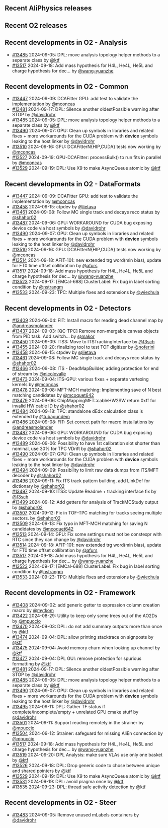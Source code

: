 ## Recent AliPhysics releases
## Recent O2 releases
## Recent developments in O2 - Analysis
- [\#13485](https://github.com/AliceO2Group/AliceO2/pull/13485) 2024-09-05: DPL: move analysis topology helper methods to a separate class by [@ktf](https://github.com/ktf)
- [\#13517](https://github.com/AliceO2Group/AliceO2/pull/13517) 2024-09-18: Add mass hypothesis for H4L, He4L, He5L and charge hypothesis for dec… by [@wang-yuanzhe](https://github.com/wang-yuanzhe)
## Recent developments in O2 - Common
- [\#13447](https://github.com/AliceO2Group/AliceO2/pull/13447) 2024-09-09: DCAFitter GPU: add test to validate the implementation by [@mconcas](https://github.com/mconcas)
- [\#13481](https://github.com/AliceO2Group/AliceO2/pull/13481) 2024-09-17: DPL: Silence another oldestPossible warning after STOP by [@davidrohr](https://github.com/davidrohr)
- [\#13485](https://github.com/AliceO2Group/AliceO2/pull/13485) 2024-09-05: DPL: move analysis topology helper methods to a separate class by [@ktf](https://github.com/ktf)
- [\#13490](https://github.com/AliceO2Group/AliceO2/pull/13490) 2024-09-07: GPU: Clean up symbols in libraries and related fixes + more workarounds for the CUDA problem with __device__ symbols leaking to the host linker by [@davidrohr](https://github.com/davidrohr)
- [\#13510](https://github.com/AliceO2Group/AliceO2/pull/13510) 2024-09-16: GPU: DCAFitterN{HIP,CUDA} tests now working by [@mconcas](https://github.com/mconcas)
- [\#13527](https://github.com/AliceO2Group/AliceO2/pull/13527) 2024-09-19: GPU-DCAFitter: processBulk() to run fits in parallel by [@mconcas](https://github.com/mconcas)
- [\#13529](https://github.com/AliceO2Group/AliceO2/pull/13529) 2024-09-19: DPL: Use X9 to make AsyncQueue atomic by [@ktf](https://github.com/ktf)
## Recent developments in O2 - DataFormats
- [\#13447](https://github.com/AliceO2Group/AliceO2/pull/13447) 2024-09-09: DCAFitter GPU: add test to validate the implementation by [@mconcas](https://github.com/mconcas)
- [\#13458](https://github.com/AliceO2Group/AliceO2/pull/13458) 2024-09-15: ctpdev by [@lietava](https://github.com/lietava)
- [\#13461](https://github.com/AliceO2Group/AliceO2/pull/13461) 2024-09-08: Follow MC single track and decays reco status by [@shahor02](https://github.com/shahor02)
- [\#13487](https://github.com/AliceO2Group/AliceO2/pull/13487) 2024-09-06: GPU: WORKAROUND for CUDA bug exposing device code via host symbols by [@davidrohr](https://github.com/davidrohr)
- [\#13490](https://github.com/AliceO2Group/AliceO2/pull/13490) 2024-09-07: GPU: Clean up symbols in libraries and related fixes + more workarounds for the CUDA problem with __device__ symbols leaking to the host linker by [@davidrohr](https://github.com/davidrohr)
- [\#13510](https://github.com/AliceO2Group/AliceO2/pull/13510) 2024-09-16: GPU: DCAFitterN{HIP,CUDA} tests now working by [@mconcas](https://github.com/mconcas)
- [\#13514](https://github.com/AliceO2Group/AliceO2/pull/13514) 2024-09-18: AFIT-101: new extended trg word(min bias), update for FT0 time offset collibration by [@afurs](https://github.com/afurs)
- [\#13517](https://github.com/AliceO2Group/AliceO2/pull/13517) 2024-09-18: Add mass hypothesis for H4L, He4L, He5L and charge hypothesis for dec… by [@wang-yuanzhe](https://github.com/wang-yuanzhe)
- [\#13523](https://github.com/AliceO2Group/AliceO2/pull/13523) 2024-09-17: [EMCal-688] ClusterLabel: Fix bug in label sorting condition by [@nstrangm](https://github.com/nstrangm)
- [\#13533](https://github.com/AliceO2Group/AliceO2/pull/13533) 2024-09-23: TPC: Multiple fixes and extensions by [@wiechula](https://github.com/wiechula)
## Recent developments in O2 - Detectors
- [\#13409](https://github.com/AliceO2Group/AliceO2/pull/13409) 2024-09-04: FIT: Install macro for reading dead channel map by [@andreasmolander](https://github.com/andreasmolander)
- [\#13437](https://github.com/AliceO2Group/AliceO2/pull/13437) 2024-09-03: [QC-TPC] Remove non-mergable canvas objects from PID task. Add switch… by [@makor](https://github.com/makor)
- [\#13450](https://github.com/AliceO2Group/AliceO2/pull/13450) 2024-09-09: ITS3: Move to ITSTrackingInterface by [@f3sch](https://github.com/f3sch)
- [\#13455](https://github.com/AliceO2Group/AliceO2/pull/13455) 2024-09-20: finalizing tool to test TOF digitizer by [@noferini](https://github.com/noferini)
- [\#13458](https://github.com/AliceO2Group/AliceO2/pull/13458) 2024-09-15: ctpdev by [@lietava](https://github.com/lietava)
- [\#13461](https://github.com/AliceO2Group/AliceO2/pull/13461) 2024-09-08: Follow MC single track and decays reco status by [@shahor02](https://github.com/shahor02)
- [\#13466](https://github.com/AliceO2Group/AliceO2/pull/13466) 2024-09-08: ITS - DeadMapBuilder, adding protection for end of stream by [@nicolovalle](https://github.com/nicolovalle)
- [\#13473](https://github.com/AliceO2Group/AliceO2/pull/13473) 2024-09-04: ITS-GPU: various fixes + separate vertexing kernels by [@mconcas](https://github.com/mconcas)
- [\#13478](https://github.com/AliceO2Group/AliceO2/pull/13478) 2024-09-08: MFT-MCH matching: Implementing save of N best matching candidates by [@mcoquet642](https://github.com/mcoquet642)
- [\#13479](https://github.com/AliceO2Group/AliceO2/pull/13479) 2024-09-06: ChipMappingMFT::cableHW2SW return 0xff for invalid HW cable ID by [@shahor02](https://github.com/shahor02)
- [\#13484](https://github.com/AliceO2Group/AliceO2/pull/13484) 2024-09-18: TPC: standalone dEdx calculation class is extended by [@tubagundem](https://github.com/tubagundem)
- [\#13486](https://github.com/AliceO2Group/AliceO2/pull/13486) 2024-09-08: FIT: Set correct path for macro installations by [@andreasmolander](https://github.com/andreasmolander)
- [\#13487](https://github.com/AliceO2Group/AliceO2/pull/13487) 2024-09-06: GPU: WORKAROUND for CUDA bug exposing device code via host symbols by [@davidrohr](https://github.com/davidrohr)
- [\#13489](https://github.com/AliceO2Group/AliceO2/pull/13489) 2024-09-06: Possibility to have 1st calibration slot shorter than nominal, use 30% for TPC VDrift by [@shahor02](https://github.com/shahor02)
- [\#13490](https://github.com/AliceO2Group/AliceO2/pull/13490) 2024-09-07: GPU: Clean up symbols in libraries and related fixes + more workarounds for the CUDA problem with __device__ symbols leaking to the host linker by [@davidrohr](https://github.com/davidrohr)
- [\#13494](https://github.com/AliceO2Group/AliceO2/pull/13494) 2024-09-09: Possibility to limit raw data dumps from ITS/MFT decoder by [@shahor02](https://github.com/shahor02)
- [\#13496](https://github.com/AliceO2Group/AliceO2/pull/13496) 2024-09-11: Fix ITS track pattern building, add LinkDef for dictionary by [@shahor02](https://github.com/shahor02)
- [\#13497](https://github.com/AliceO2Group/AliceO2/pull/13497) 2024-09-10: ITS3: Update Readme + tracking interface fix by [@f3sch](https://github.com/f3sch)
- [\#13499](https://github.com/AliceO2Group/AliceO2/pull/13499) 2024-09-12: Add getters for analysis of TrackMCStudy output by [@shahor02](https://github.com/shahor02)
- [\#13507](https://github.com/AliceO2Group/AliceO2/pull/13507) 2024-09-12: Fix in TOF-TPC matching for tracks seeing multiple sectors. by [@shahor02](https://github.com/shahor02)
- [\#13509](https://github.com/AliceO2Group/AliceO2/pull/13509) 2024-09-13: Fix typo in MFT-MCH matching for saving N candidates by [@mcoquet642](https://github.com/mcoquet642)
- [\#13513](https://github.com/AliceO2Group/AliceO2/pull/13513) 2024-09-14: GPU: Fix some settings must not be constexpr with RTC since they can change by [@davidrohr](https://github.com/davidrohr)
- [\#13514](https://github.com/AliceO2Group/AliceO2/pull/13514) 2024-09-18: AFIT-101: new extended trg word(min bias), update for FT0 time offset collibration by [@afurs](https://github.com/afurs)
- [\#13517](https://github.com/AliceO2Group/AliceO2/pull/13517) 2024-09-18: Add mass hypothesis for H4L, He4L, He5L and charge hypothesis for dec… by [@wang-yuanzhe](https://github.com/wang-yuanzhe)
- [\#13523](https://github.com/AliceO2Group/AliceO2/pull/13523) 2024-09-17: [EMCal-688] ClusterLabel: Fix bug in label sorting condition by [@nstrangm](https://github.com/nstrangm)
- [\#13533](https://github.com/AliceO2Group/AliceO2/pull/13533) 2024-09-23: TPC: Multiple fixes and extensions by [@wiechula](https://github.com/wiechula)
## Recent developments in O2 - Framework
- [\#13408](https://github.com/AliceO2Group/AliceO2/pull/13408) 2024-09-02: add generic getter to expression column creation macro by [@mytkom](https://github.com/mytkom)
- [\#13422](https://github.com/AliceO2Group/AliceO2/pull/13422) 2024-08-29: Utility to keep only some trees out of the AO2Ds by [@mpuccio](https://github.com/mpuccio)
- [\#13470](https://github.com/AliceO2Group/AliceO2/pull/13470) 2024-09-03: DPL: do not add summary outputs more than once by [@ktf](https://github.com/ktf)
- [\#13474](https://github.com/AliceO2Group/AliceO2/pull/13474) 2024-09-04: DPL: allow printing stacktrace on signposts by [@ktf](https://github.com/ktf)
- [\#13475](https://github.com/AliceO2Group/AliceO2/pull/13475) 2024-09-04: Avoid memory churn when looking up channel by [@ktf](https://github.com/ktf)
- [\#13477](https://github.com/AliceO2Group/AliceO2/pull/13477) 2024-09-04: DPL GUI: remove protection for spurious formatting by [@ktf](https://github.com/ktf)
- [\#13481](https://github.com/AliceO2Group/AliceO2/pull/13481) 2024-09-17: DPL: Silence another oldestPossible warning after STOP by [@davidrohr](https://github.com/davidrohr)
- [\#13485](https://github.com/AliceO2Group/AliceO2/pull/13485) 2024-09-05: DPL: move analysis topology helper methods to a separate class by [@ktf](https://github.com/ktf)
- [\#13490](https://github.com/AliceO2Group/AliceO2/pull/13490) 2024-09-07: GPU: Clean up symbols in libraries and related fixes + more workarounds for the CUDA problem with __device__ symbols leaking to the host linker by [@davidrohr](https://github.com/davidrohr)
- [\#13495](https://github.com/AliceO2Group/AliceO2/pull/13495) 2024-09-11: DPL: Gather TF status if complete/incomplete/empty + unrelated GPU cmake stuff by [@davidrohr](https://github.com/davidrohr)
- [\#13501](https://github.com/AliceO2Group/AliceO2/pull/13501) 2024-09-11: Support reading remotely in the strainer by [@mpuccio](https://github.com/mpuccio)
- [\#13504](https://github.com/AliceO2Group/AliceO2/pull/13504) 2024-09-12: Strainer: safeguard for missing AliEn connection by [@mpuccio](https://github.com/mpuccio)
- [\#13517](https://github.com/AliceO2Group/AliceO2/pull/13517) 2024-09-18: Add mass hypothesis for H4L, He4L, He5L and charge hypothesis for dec… by [@wang-yuanzhe](https://github.com/wang-yuanzhe)
- [\#13519](https://github.com/AliceO2Group/AliceO2/pull/13519) 2024-09-20: DPL Analysis: make sure VLAs use only one basket by [@ktf](https://github.com/ktf)
- [\#13526](https://github.com/AliceO2Group/AliceO2/pull/13526) 2024-09-18: DPL: Drop generic code to chose between unique and shared pointers by [@ktf](https://github.com/ktf)
- [\#13529](https://github.com/AliceO2Group/AliceO2/pull/13529) 2024-09-19: DPL: Use X9 to make AsyncQueue atomic by [@ktf](https://github.com/ktf)
- [\#13531](https://github.com/AliceO2Group/AliceO2/pull/13531) 2024-09-19: DPL: avoid pragma once by [@ktf](https://github.com/ktf)
- [\#13535](https://github.com/AliceO2Group/AliceO2/pull/13535) 2024-09-23: DPL: thread safe activity detection by [@ktf](https://github.com/ktf)
## Recent developments in O2 - Steer
- [\#13483](https://github.com/AliceO2Group/AliceO2/pull/13483) 2024-09-05: Remove unused mLabels containers by [@davidrohr](https://github.com/davidrohr)
